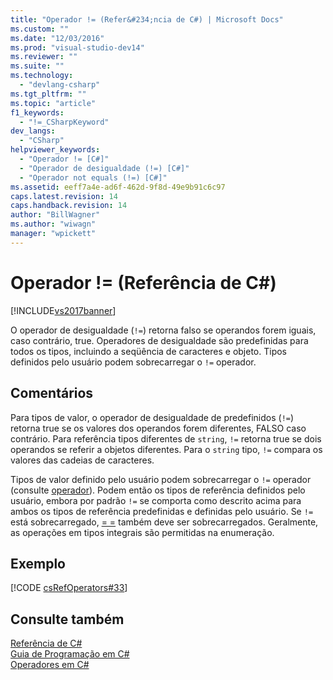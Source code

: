 ```yaml
---
title: "Operador != (Refer&#234;ncia de C#) | Microsoft Docs"
ms.custom: ""
ms.date: "12/03/2016"
ms.prod: "visual-studio-dev14"
ms.reviewer: ""
ms.suite: ""
ms.technology: 
  - "devlang-csharp"
ms.tgt_pltfrm: ""
ms.topic: "article"
f1_keywords: 
  - "!=_CSharpKeyword"
dev_langs: 
  - "CSharp"
helpviewer_keywords: 
  - "Operador != [C#]"
  - "Operador de desigualdade (!=) [C#]"
  - "Operador not equals (!=) [C#]"
ms.assetid: eeff7a4e-ad6f-462d-9f8d-49e9b91c6c97
caps.latest.revision: 14
caps.handback.revision: 14
author: "BillWagner"
ms.author: "wiwagn"
manager: "wpickett"
---
```

# Operador != (Refer&#234;ncia de C#)
[!INCLUDE[vs2017banner](../../../csharp/includes/vs2017banner.md)]

O operador de desigualdade \(`!=`\) retorna falso se operandos forem iguais, caso contrário, true.  Operadores de desigualdade são predefinidas para todos os tipos, incluindo a seqüência de caracteres e objeto.  Tipos definidos pelo usuário podem sobrecarregar o `!=` operador.  
  
## Comentários  
 Para tipos de valor, o operador de desigualdade de predefinidos \(`!=`\) retorna true se os valores dos operandos forem diferentes, FALSO caso contrário.  Para referência tipos diferentes de `string`, `!=` retorna true se dois operandos se referir a objetos diferentes.  Para o `string` tipo, `!=` compara os valores das cadeias de caracteres.  
  
 Tipos de valor definido pelo usuário podem sobrecarregar o `!=` operador \(consulte  [operador](../../../csharp/language-reference/keywords/operator.md)\).  Podem então os tipos de referência definidos pelo usuário, embora por padrão `!=` se comporta como descrito acima para ambos os tipos de referência predefinidas e definidas pelo usuário.  Se `!=` está sobrecarregado,  [\= \=](../../../csharp/language-reference/operators/equality-comparison-operator.md) também deve ser sobrecarregados.  Geralmente, as operações em tipos integrais são permitidas na enumeração.  
  
## Exemplo  
 [!CODE [csRefOperators#33](../CodeSnippet/VS_Snippets_VBCSharp/csrefOperators#33)]  
  
## Consulte também  
 [Referência de C\#](../../../csharp/language-reference/index.md)   
 [Guia de Programação em C\#](../../../csharp/programming-guide/index.md)   
 [Operadores em C\#](../../../csharp/language-reference/operators/index.md)